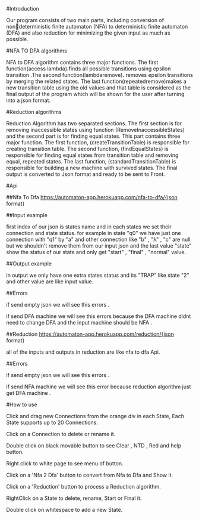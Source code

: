 #Introduction

Our program consists of two main parts, including conversion of nondeterministic finite automaton (NFA) to deterministic finite automaton (DFA) and also reduction for minimizing the given input as much as possible.




#NFA TO DFA algorithms

NFA to DFA algorithm contains three major functions. The first function(access lambda)،finds all possible transitions using epsilon transition .The second function(lambdaremove)، removes epsilon transitions by merging the related states. The last function(repeatedremove)makes a new transition table using the old values and that table is considered as the final output of the program which will be shown for the user after turning into a json format.




#Reduction algorithms

Reduction Algorithm has two separated sections. The first section is for removing inaccessible states using function (RemoveInaccessibleStates) and the second part is for finding equal states. This part contains three major function. The first function, (createTransitionTable) is responsible for creating transition table. The second function, (findEqualStates) is responsible for finding equal states from transition table and removing equal, repeated states. The last function, (standardTransitionTable) is responsible for building a new machine with survived states. The final output is converted to Json format and ready to be sent to Front.




#Api

##Nfa To Dfa
https://automaton-app.herokuapp.com/nfa-to-dfa/{json format}

##Input example

first index of our json is states name and in each states we set their connection and state status. for example in state "q0" we have just one connection with "q1" by "a" and other connection like "b" , "λ" , "c" are null but we shouldn't remove them from our input json and the last value "state" show the status of our state and only get "start" , "final" , "normal" value.

##Output example

in output we only have one extra states status and its "TRAP" like state "2" and other value are like input value.

##Errors

if send empty json we will see this errors .

if send DFA machine we will see this errors because the DFA machine didnt need to change DFA and the input machine should be NFA .

##Reduction
https://automaton-app.herokuapp.com/reduction/{json format}

all of the inputs and outputs in reduction are like nfa to dfa Api.

##Errors

if send empty json we will see this errors .

if send NFA machine we will see this error because reduction algorithm just get DFA machine .




#How to use

Click and drag new Connections from the orange div in each State, Each State supports up to 20 Connections.

Click on a Connection to delete or rename it.

Double click on black movable button to see Clear , NTD , Red and help button.

Right click to white page to see menu of button.

Click on a 'Nfa 2 Dfa' button to convert from Nfa to Dfa and Show it.

Click on a 'Reduction' button to process a Reduction algorithm.

RightClick on a State to delete, rename, Start or Final it.

Double click on whitespace to add a new State.
